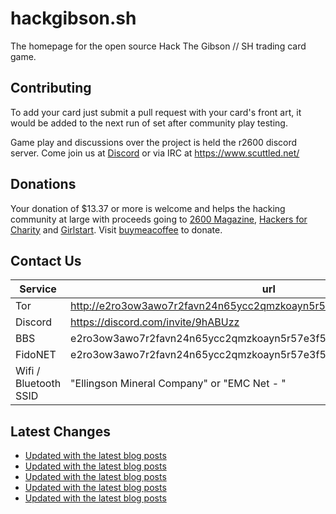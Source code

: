# hackgibson.sh
The homepage for the open source Hack The Gibson // SH trading card game.


## Contributing

To add your card just submit a pull request with your card's front art, it would be added to the next run of set after community play testing.

Game play and discussions over the project is held the r2600 discord server. Come join us at [Discord](https://discord.com/invite/9hABUzz) or via IRC at https://www.scuttled.net/


## Donations

Your donation of $13.37 or more is welcome and helps the hacking community at large with proceeds going to [2600 Magazine](https://2600.com/), [Hackers for Charity](https://hackersforcharity.org) and [Girlstart](https://girlstart.org).  Visit [buymeacoffee](https://www.buymeacoffee.com/hackgibson.sh) to donate.


## Contact Us

Service | url
-|-
Tor | http://e2ro3ow3awo7r2favn24n65ycc2qmzkoayn5r57e3f56nvjwdcgg32ad.onion
Discord | https://discord.com/invite/9hABUzz
BBS | e2ro3ow3awo7r2favn24n65ycc2qmzkoayn5r57e3f56nvjwdcgg32ad.onion:23
FidoNET | e2ro3ow3awo7r2favn24n65ycc2qmzkoayn5r57e3f56nvjwdcgg32ad.onion:24554
Wifi / Bluetooth SSID | "Ellingson Mineral Company" or "EMC Net - <fidonet address>"

## Latest Changes
<!-- BLOG-POST-LIST:START -->
- [Updated with the latest blog posts](https://github.com/DFW2600/hackgibson.sh/commit/196d1415a80f2a2face730e2d5c2a57f16a185b5)
- [Updated with the latest blog posts](https://github.com/DFW2600/hackgibson.sh/commit/4ad42d47fd4ffa585af402c9e9f2b7dbdac10d4e)
- [Updated with the latest blog posts](https://github.com/DFW2600/hackgibson.sh/commit/dce716f60be4c1c336346b4418d9cf7213caf2c5)
- [Updated with the latest blog posts](https://github.com/DFW2600/hackgibson.sh/commit/d4da39d65a5ef66184f51e9fe36ee7356b658466)
- [Updated with the latest blog posts](https://github.com/DFW2600/hackgibson.sh/commit/0136500dff7de02ef4429a027fe4cf9f76845c9f)
<!-- BLOG-POST-LIST:END -->
